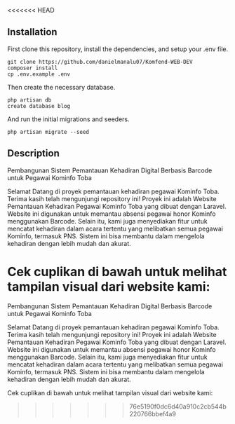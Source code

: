 <<<<<<< HEAD
## Installation

First clone this repository, install the dependencies, and setup your .env file.

```
git clone https://github.com/danielmanalu07/Komfend-WEB-DEV
composer install
cp .env.example .env
```

Then create the necessary database.

```
php artisan db
create database blog
```

And run the initial migrations and seeders.

```
php artisan migrate --seed
```
## Description

Pembangunan Sistem Pemantauan Kehadiran Digital Berbasis Barcode untuk Pegawai Kominfo Toba

Selamat Datang di proyek pemantauan kehadiran pegawai Kominfo Toba. Terima kasih telah mengunjungi repository ini! Proyek ini adalah Website Pemantauan Kehadiran Pegawai Kominfo Toba yang dibuat dengan Laravel. Website ini digunakan untuk memantau absensi pegawai honor Kominfo menggunakan Barcode. Selain itu, kami juga menyediakan fitur untuk mencatat kehadiran dalam acara tertentu yang melibatkan semua pegawai Kominfo, termasuk PNS. Sistem ini bisa membantu dalam mengelola kehadiran dengan lebih mudah dan akurat.

Cek cuplikan di bawah untuk melihat tampilan visual dari website kami:
=======
Pembangunan Sistem Pemantauan Kehadiran Digital Berbasis Barcode untuk Pegawai Kominfo Toba

Selamat Datang di proyek pemantauan kehadiran pegawai Kominfo Toba.
Terima kasih telah mengunjungi repository ini! Proyek ini adalah Website Pemantauan Kehadiran Pegawai Kominfo Toba yang dibuat dengan Laravel. Website ini digunakan untuk memantau absensi pegawai honor Kominfo menggunakan Barcode. Selain itu, kami juga menyediakan fitur untuk mencatat kehadiran dalam acara tertentu yang melibatkan semua pegawai Kominfo, termasuk PNS. Sistem ini bisa membantu dalam mengelola kehadiran dengan lebih mudah dan akurat. 

Cek cuplikan di bawah untuk melihat tampilan visual dari website kami:
>>>>>>> 76e5190f0dc6d40a910c2cb544b220766bbef4a9
